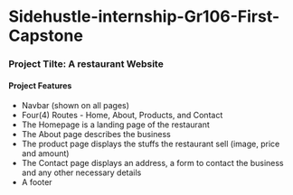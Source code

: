 # Sidehustle-internship-Gr106-First-Capstone
### Project Tilte: A restaurant Website

#### Project Features


- Navbar (shown on all pages)
- Four(4) Routes - Home, About, Products, and Contact
- The Homepage is a landing page of the restaurant
- The About page describes the business
- The product page displays the stuffs the restaurant sell (image, price and amount)
- The Contact page displays an address, a form to contact the business and any other necessary details
- A footer

